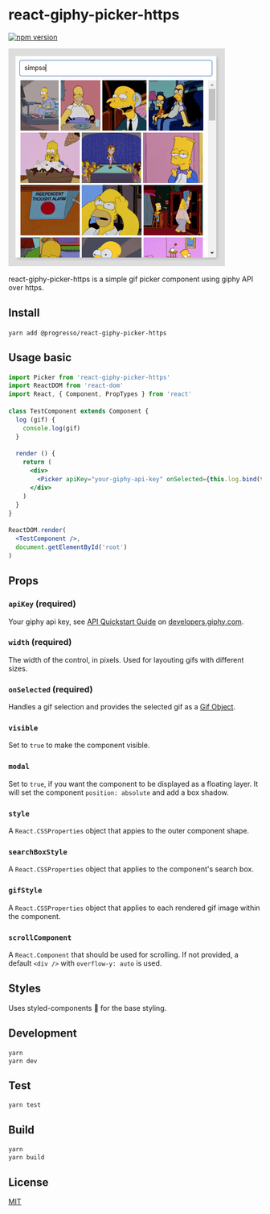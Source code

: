# react-giphy-picker-https

[![npm version](https://badge.fury.io/js/%40progresso%2Freact-giphy-picker-https.svg)](https://badge.fury.io/js/%40progresso%2Freact-giphy-picker-https)

![](https://raw.githubusercontent.com/progresso-group/react-giphy-picker/master/example/preview.gif)

react-giphy-picker-https is a simple gif picker component using giphy API over https.

## Install

`yarn add @progresso/react-giphy-picker-https`

## Usage basic

```jsx
import Picker from 'react-giphy-picker-https'
import ReactDOM from 'react-dom'
import React, { Component, PropTypes } from 'react'

class TestComponent extends Component {
  log (gif) {
    console.log(gif)
  }

  render () {
    return (
      <div>
        <Picker apiKey="your-giphy-api-key" onSelected={this.log.bind(this)} />
      </div>
    )
  }
}

ReactDOM.render(
  <TestComponent />,
  document.getElementById('root')
)
```

## Props

### `apiKey` (required)
Your giphy api key, see [API Quickstart Guide](https://developers.giphy.com/docs/api) on [developers.giphy.com](https://developers.giphy.com/).

### `width` (required)
The width of the control, in pixels. Used for layouting gifs with different sizes.

### `onSelected` (required)
Handles a gif selection and provides the selected gif as a [Gif Object](https://developers.giphy.com/docs/api/schema#gif-object).

### `visible`
Set to `true` to make the component visible.

### `modal`
Set to `true`, if you want the component to be displayed as a floating layer. It will set the component `position: absolute` and add a box shadow.

### `style`
A `React.CSSProperties` object that appies to the outer component shape.

### `searchBoxStyle`
A `React.CSSProperties` object that applies to the component's search box.

### `gifStyle`
A `React.CSSProperties` object that applies to each rendered gif image within the component.

### `scrollComponent`
A `React.Component` that should be used for scrolling. If not provided, a default `<div />` with `overflow-y: auto` is used.

## Styles
Uses styled-components 💅 for the base styling.

## Development
    yarn
    yarn dev

## Test
    yarn test

## Build
    yarn
    yarn build

## License

[MIT](http://isekivacenz.mit-license.org/)
